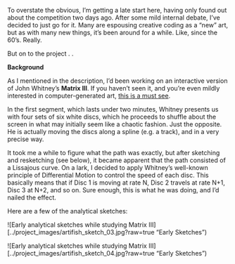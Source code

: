 To overstate the obvious, I’m getting a late start here, having only found out about the competition two days ago.  After some mild internal debate, I’ve decided to just go for it.  Many are espousing creative coding as a “new” art, but as with many new things, it’s been around for a while.  Like, since the 60’s.  Really.

But on to the project . . 

**Background**

As I mentioned in the description, I’d been working on an interactive version of John Whitney’s **Matrix III**.  If you haven’t seen it, and you’re even mildly interested in computer-generated art, [this is a must see](http://youtu.be/ZrKgyY5aDvA).

In the first segment, which lasts under two minutes, Whitney presents us with four sets of six white discs, which he proceeds to shuffle about the screen in what may initially seem like a chaotic fashion.  Just the opposite.  He is actually moving the discs along a spline (e.g. a track), and in a very precise way.

It took me a while to figure what the path was exactly, but after sketching and resketching (see below), it became apparent that the path consisted of a Lissajous curve. On a lark, I decided to apply Whitney’s well-known principle of Differential Motion to control the speed of each disc.  This basically means that if Disc 1 is moving at rate N, Disc 2 travels at rate N+1, Disc 3 at N+2, and so on.  Sure enough, this is what he was doing, and I’d nailed the effect.

Here are a few of the analytical sketches:

![Early analytical sketches while studying Matrix III][../project_images/artifish_sketch_03.jpg?raw=true “Early Sketches”)

![Early analytical sketches while studying Matrix III][../project_images/artifish_sketch_04.jpg?raw=true “Early Sketches”)